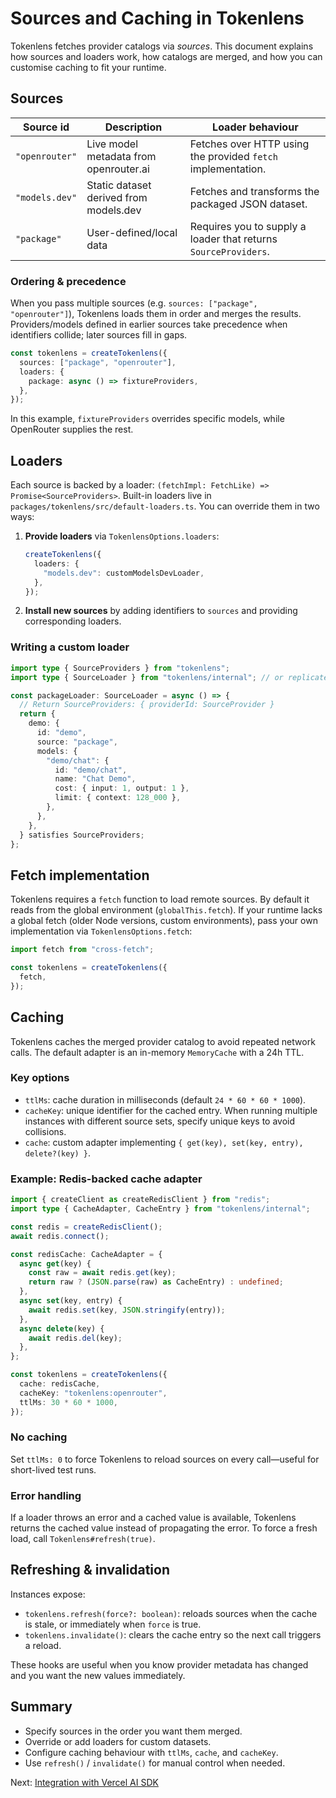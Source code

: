 # Sources and Caching in Tokenlens

Tokenlens fetches provider catalogs via *sources*. This document explains how sources and loaders work, how catalogs are merged, and how you can customise caching to fit your runtime.

## Sources

| Source id      | Description                            | Loader behaviour                                                |
| -------------- | -------------------------------------- | --------------------------------------------------------------- |
| `"openrouter"` | Live model metadata from openrouter.ai | Fetches over HTTP using the provided `fetch` implementation.    |
| `"models.dev"` | Static dataset derived from models.dev | Fetches and transforms the packaged JSON dataset.               |
| `"package"`    | User-defined/local data                | Requires you to supply a loader that returns `SourceProviders`. |

### Ordering & precedence

When you pass multiple sources (e.g. `sources: ["package", "openrouter"]`), Tokenlens loads them in order and merges the results. Providers/models defined in earlier sources take precedence when identifiers collide; later sources fill in gaps.

```ts
const tokenlens = createTokenlens({
  sources: ["package", "openrouter"],
  loaders: {
    package: async () => fixtureProviders,
  },
});
```

In this example, `fixtureProviders` overrides specific models, while OpenRouter supplies the rest.

## Loaders

Each source is backed by a loader: `(fetchImpl: FetchLike) => Promise<SourceProviders>`. Built-in loaders live in `packages/tokenlens/src/default-loaders.ts`. You can override them in two ways:

1. **Provide loaders** via `TokenlensOptions.loaders`:
   ```ts
   createTokenlens({
     loaders: {
       "models.dev": customModelsDevLoader,
     },
   });
   ```
2. **Install new sources** by adding identifiers to `sources` and providing corresponding loaders.

### Writing a custom loader

```ts
import type { SourceProviders } from "tokenlens";
import type { SourceLoader } from "tokenlens/internal"; // or replicate the signature

const packageLoader: SourceLoader = async () => {
  // Return SourceProviders: { providerId: SourceProvider }
  return {
    demo: {
      id: "demo",
      source: "package",
      models: {
        "demo/chat": {
          id: "demo/chat",
          name: "Chat Demo",
          cost: { input: 1, output: 1 },
          limit: { context: 128_000 },
        },
      },
    },
  } satisfies SourceProviders;
};
```

## Fetch implementation

Tokenlens requires a `fetch` function to load remote sources. By default it reads from the global environment (`globalThis.fetch`). If your runtime lacks a global fetch (older Node versions, custom environments), pass your own implementation via `TokenlensOptions.fetch`:

```ts
import fetch from "cross-fetch";

const tokenlens = createTokenlens({
  fetch,
});
```

## Caching

Tokenlens caches the merged provider catalog to avoid repeated network calls. The default adapter is an in-memory `MemoryCache` with a 24h TTL.

### Key options

- `ttlMs`: cache duration in milliseconds (default `24 * 60 * 60 * 1000`).
- `cacheKey`: unique identifier for the cached entry. When running multiple instances with different source sets, specify unique keys to avoid collisions.
- `cache`: custom adapter implementing `{ get(key), set(key, entry), delete?(key) }`.

### Example: Redis-backed cache adapter

```ts
import { createClient as createRedisClient } from "redis";
import type { CacheAdapter, CacheEntry } from "tokenlens/internal";

const redis = createRedisClient();
await redis.connect();

const redisCache: CacheAdapter = {
  async get(key) {
    const raw = await redis.get(key);
    return raw ? (JSON.parse(raw) as CacheEntry) : undefined;
  },
  async set(key, entry) {
    await redis.set(key, JSON.stringify(entry));
  },
  async delete(key) {
    await redis.del(key);
  },
};

const tokenlens = createTokenlens({
  cache: redisCache,
  cacheKey: "tokenlens:openrouter",
  ttlMs: 30 * 60 * 1000,
});
```

### No caching

Set `ttlMs: 0` to force Tokenlens to reload sources on every call—useful for short-lived test runs.

### Error handling

If a loader throws an error and a cached value is available, Tokenlens returns the cached value instead of propagating the error. To force a fresh load, call `Tokenlens#refresh(true)`.

## Refreshing & invalidation

Instances expose:

- `tokenlens.refresh(force?: boolean)`: reloads sources when the cache is stale, or immediately when `force` is true.
- `tokenlens.invalidate()`: clears the cache entry so the next call triggers a reload.

These hooks are useful when you know provider metadata has changed and you want the new values immediately.

## Summary

- Specify sources in the order you want them merged.
- Override or add loaders for custom datasets.
- Configure caching behaviour with `ttlMs`, `cache`, and `cacheKey`.
- Use `refresh()` / `invalidate()` for manual control when needed.

Next: [Integration with Vercel AI SDK](./integrations/vercel-ai-sdk.md)
